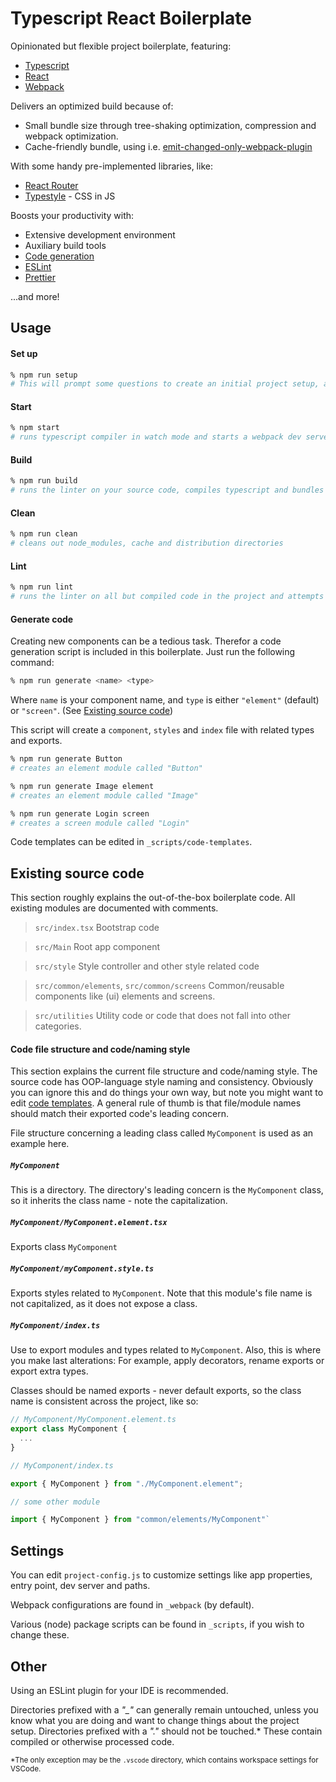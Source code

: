# Typescript React Boilerplate

Opinionated but flexible project boilerplate, featuring:

- [Typescript](https://www.typescriptlang.org)
- [React](https://reactjs.org)
- [Webpack](https://webpack.js.org/)

Delivers an optimized build because of:
- Small bundle size through tree-shaking optimization, compression and webpack optimization.
- Cache-friendly bundle, using i.e. [emit-changed-only-webpack-plugin](https://www.npmjs.com/package/emit-changed-only-webpack-plugin)

With some handy pre-implemented libraries, like:
- [React Router](https://reacttraining.com/react-router/web/guides/quick-start)
- [Typestyle](https://typestyle.github.io/) - CSS in JS

Boosts your productivity with:
- Extensive development environment
- Auxiliary build tools
- [Code generation](#generate-code)
- [ESLint](https://eslint.org/)
- [Prettier](https://prettier.io/)

...and more!

## Usage

#### Set up

```bash
% npm run setup
# This will prompt some questions to create an initial project setup, and installs dependencies.
```

#### Start

```bash
% npm start
# runs typescript compiler in watch mode and starts a webpack dev server
```

#### Build

```bash
% npm run build
# runs the linter on your source code, compiles typescript and bundles your build using webpack
```

#### Clean

```bash
% npm run clean
# cleans out node_modules, cache and distribution directories
```

#### Lint

```bash
% npm run lint
# runs the linter on all but compiled code in the project and attempts to fix code style where possible
```

#### Generate code

Creating new components can be a tedious task. Therefor a code generation script is included in this boilerplate. Just run the following command:

```bash
% npm run generate <name> <type>
```

Where `name` is your component name, and `type` is either `"element"` (default) or `"screen"`. (See [Existing source code](#existing-source-code))

This script will create a `component`, `styles` and `index` file with related types and exports.

```bash
% npm run generate Button
# creates an element module called "Button"
```

```bash
% npm run generate Image element
# creates an element module called "Image"
```

```bash
% npm run generate Login screen
# creates a screen module called "Login"
```

Code templates can be edited in `_scripts/code-templates`.

## Existing source code

This section roughly explains the out-of-the-box boilerplate code. All existing modules are documented with comments.

> `src/index.tsx`
> Bootstrap code

> `src/Main`
> Root app component

> `src/style`
> Style controller and other style related code

> `src/common/elements`, `src/common/screens`
> Common/reusable components like (ui) elements and screens.

> `src/utilities`
> Utility code or code that does not fall into other categories.

#### Code file structure and code/naming style

This section explains the current file structure and code/naming style. The source code has OOP-language style naming and consistency. Obviously you can ignore this and do things your own way, but note you might want to edit [code templates](#generate-components). A general rule of thumb is that file/module names should match their exported code's leading concern.

File structure concerning a leading class called `MyComponent` is used as an example here.

##### `MyComponent`

This is a directory. The directory's leading concern is the `MyComponent` class, so it inherits the class name - note the capitalization.

##### `MyComponent/MyComponent.element.tsx`

Exports class `MyComponent`

##### `MyComponent/myComponent.style.ts`

Exports styles related to `MyComponent`. Note that this module's file name is not capitalized, as it does not expose a class.

##### `MyComponent/index.ts`

Use to export modules and types related to `MyComponent`. Also, this is where you make last alterations: For example, apply decorators, rename exports or export extra types.

Classes should be named exports - never default exports, so the class name is consistent across the project, like so:

```typescript
// MyComponent/MyComponent.element.ts
export class MyComponent {
  ...
}
```

```typescript
// MyComponent/index.ts

export { MyComponent } from "./MyComponent.element";
```

```typescript
// some other module

import { MyComponent } from "common/elements/MyComponent"`
```

## Settings

You can edit `project-config.js` to customize settings like app properties, entry point, dev server and paths.

Webpack configurations are found in `_webpack` (by default).

Various (node) package scripts can be found in `_scripts`, if you wish to change these.

## Other

Using an ESLint plugin for your IDE is recommended.

Directories prefixed with a *"_"* can generally remain untouched, unless you know what you are doing and want to change things about the project setup. Directories prefixed with a *"."* should not be touched.* These contain compiled or otherwise processed code. 

<sub>*The only exception may be the `.vscode` directory, which contains workspace settings for VSCode.</sub>